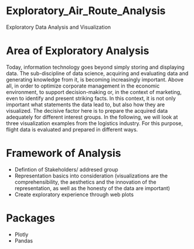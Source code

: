 # Exploratory_Air_Route_Analysis

Exploratory Data Analysis and Visualization

# Area of Exploratory Analysis
Today, information technology goes beyond simply storing and displaying data.
The sub-discipline of data science, acquiring and evaluating data and generating knowledge from it, is becoming increasingly important.
Above all, in order to optimize corporate management in the economic environment,
to support decision-making or, in the context of marketing, even to identify and present striking facts. 
In this context, it is not only important what statements the data lead to, but also how they are visualized. The decisive factor here is 
to prepare the acquired data adequately for different interest groups. 
In the following, we will look at three visualization examples from the logistics industry. 
For this purpose, flight data is evaluated and prepared in different ways.

# Framework of Analysis

- Defintion of Stakeholders/ addresed group
- Representation basics into consideration (visualizations are the comprehensibility, the aesthetics and the innovation of the representation, 
as well as the honesty of the data are important)
- Create exploratory experience through web plots

# Packages
- Plotly
- Pandas
